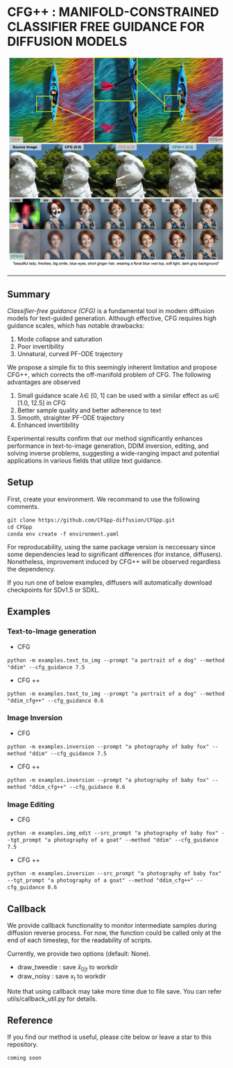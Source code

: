 # CFG++ : MANIFOLD-CONSTRAINED CLASSIFIER FREE GUIDANCE FOR DIFFUSION MODELS

![main figure](assets/main_test_v5.png)

---
## Summary

*Classifier-free guidance (CFG)* is a fundamental tool in modern diffusion models for text-guided generation. Although effective, CFG requires high guidance scales, which has notable drawbacks:

1. Mode collapse and saturation
2. Poor invertibility
3. Unnatural, curved PF-ODE trajectory

We propose a simple fix to this seemingly inherent limitation and propose CFG++, which corrects the off-manifold problem of CFG. The following advantages are observed

1. Small guidance scale $\lambda \in$ [0, 1] can be used with a similar effect as $\omega \in$ [1.0, 12.5] in CFG
2. Better sample quality and better adherence to text
3. Smooth, straighter PF-ODE trajectory
4. Enhanced invertibility

Experimental results confirm that our method significantly enhances performance in text-to-image generation, DDIM inversion, editing, and solving inverse problems, suggesting a wide-ranging impact and potential applications in various fields that utilize text guidance.

## Setup

First, create your environment. We recommand to use the following comments. 

```
git clone https://github.com/CFGpp-diffusion/CFGpp.git
cd CFGpp
conda env create -f environment.yaml
```

For reproducability, using the same package version is neccessary since some dependencies lead to significant differences (for instance, diffusers). Nonetheless, improvement induced by CFG++ will be observed regardless the dependency.

If you run one of below examples, diffusers will automatically download checkpoints for SDv1.5 or SDXL.


## Examples

### Text-to-Image generation

- CFG
```
python -m examples.text_to_img --prompt "a portrait of a dog" --method "ddim" --cfg_guidance 7.5
```

- CFG ++
```
python -m examples.text_to_img --prompt "a portrait of a dog" --method "ddim_cfg++" --cfg_guidance 0.6
```


### Image Inversion

- CFG
```
python -m examples.inversion --prompt "a photography of baby fox" --method "ddim" --cfg_guidance 7.5
```

- CFG ++
```
python -m examples.inversion --prompt "a photography of baby fox" --method "ddim_cfg++" --cfg_guidance 0.6
```

### Image Editing

- CFG
```
python -m examples.img_edit --src_prompt "a photography of baby fox" --tgt_prompt "a photography of a goat" --method "ddim" --cfg_guidance 7.5
```

- CFG ++
```
python -m examples.inversion --src_prompt "a photography of baby fox" --tgt_prompt "a photography of a goat" --method "ddim_cfg++" --cfg_guidance 0.6
```

## Callback

We provide callback functionality to monitor intermediate samples during diffusion reverse process. For now, the function could be called only at the end of each timestep, for the readability of scripts.

Currently, we provide two options (default: None).
- draw_tweedie : save $\hat x_{0|t}$ to workdir
- draw_noisy : save $x_t$ to workdir

Note that using callback may take more time due to file save. You can refer utils/callback_util.py for details.

## Reference
If you find our method is useful, please cite below or leave a star to this repository.

```
coming soon
```

